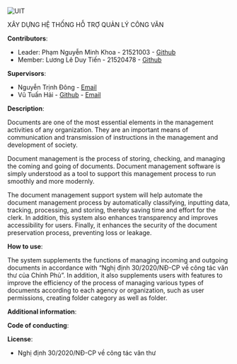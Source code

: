 ![UIT](https://img.shields.io/badge/from-UIT%20VNUHCM-blue?style=for-the-badge&link=https%3A%2F%2Fwww.uit.edu.vn%2F)

XÂY DỰNG HỆ THỐNG HỖ TRỢ QUẢN LÝ CÔNG VĂN

**Contributors**:

- Leader: Phạm Nguyễn Minh Khoa - 21521003 - [Github](https://github.com/khoapham1003)
- Member: Lương Lê Duy Tiến - 21520478 - [Github](https://github.com/UydNeit)

**Supervisors**:

- Nguyễn Trịnh Đông - [Email](dongnt@uit.edu.vn)
- Vũ Tuấn Hải - [Github](https://github.com/vutuanhai237) - [Email](haivt@uit.edu.vn)

**Description**:  

Documents are one of the most essential elements in the management activities of any organization. They are an important means of communication and transmission of instructions in the management and development of society.

Document management is the process of storing, checking, and managing the coming and going of documents. Document management software is simply understood as a tool to support this management process to run smoothly and more modernly. 

The document management support system will help automate the document management process by automatically classifying, inputting data, tracking, processing, and storing, thereby saving time and effort for the clerk. In addition, this system also enhances transparency and improves accessibility for users. Finally, it enhances the security of the document preservation process, preventing loss or leakage. 

**How to use**: 

The system supplements the functions of managing incoming and outgoing documents in accordance with “Nghị định 30/2020/NĐ-CP về công tác văn thư của Chính Phủ”. In addition, it also supplements users with features to improve the efficiency of the process of managing various types of documents according to each agency or organization, such as user permissions, creating folder category as well as folder.


**Additional information**:

**Code of conducting**:

**License**:
- Nghị định 30/2020/NĐ-CP về công tác văn thư
